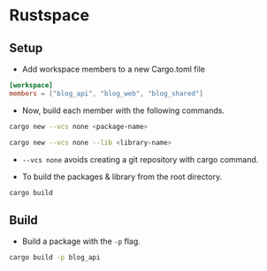 # Rustspace

## Setup

- Add workspace members to a new Cargo.toml file

```toml title=Cargo.toml
[workspace]
members = ["blog_api", "blog_web", "blog_shared"]
```

- Now, build each member with the following commands.

```sh
cargo new --vcs none <package-name>
```

```sh
cargo new --vcs none --lib <library-name>
```

- `--vcs none` avoids creating a git repository with cargo command.

- To build the packages & library from the root directory.

```sh
cargo build
```

## Build

- Build a package with the `-p` flag.

```sh
cargo build -p blog_api
```
